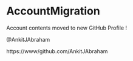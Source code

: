 # AccountMigration
Account contents moved to new GitHub Profile !

@AnkitJAbraham

https://www/github.com/AnkitJAbraham
